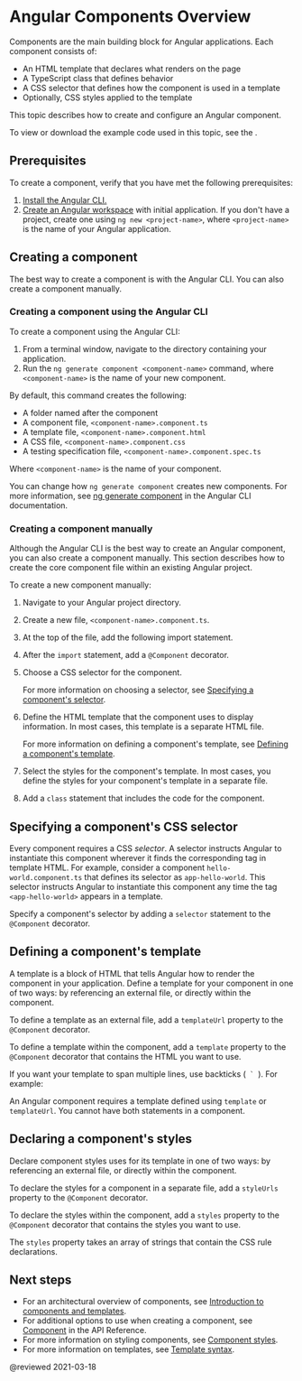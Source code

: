 # Angular Components Overview

Components are the main building block for Angular applications. Each component consists of:

* An HTML template that declares what renders on the page
* A TypeScript class that defines behavior
* A CSS selector that defines how the component is used in a template
* Optionally, CSS styles applied to the template

This topic describes how to create and configure an Angular component.

<div class="alert is-helpful">

To view or download the example code used in this topic, see the <live-example></live-example>.

</div>

## Prerequisites

To create a component, verify that you have met the following prerequisites:

1. [Install the Angular CLI.](guide/setup-local#εγκαταστήστε-το-angular-cli)
1. [Create an Angular workspace](guide/setup-local#δημιουργήστε-έναν-χώρο-εργασίας-και-μια-αρχική-εφαρμογή) with initial application.
   If you don't have a project, create one using `ng new <project-name>`, where `<project-name>` is the name of your Angular application.

## Creating a component

The best way to create a component is with the Angular CLI. You can also create a component manually.

### Creating a component using the Angular CLI

To create a component using the Angular CLI:

1. From a terminal window, navigate to the directory containing your application.
1. Run the `ng generate component <component-name>` command, where `<component-name>` is the name of your new component.

By default, this command creates the following:

* A folder named after the component
* A component file, `<component-name>.component.ts`
* A template file, `<component-name>.component.html`
* A CSS file, `<component-name>.component.css`
* A testing specification file, `<component-name>.component.spec.ts`

Where `<component-name>` is the name of your component.

<div class="alert is-helpful">

You can change how `ng generate component` creates new components.
For more information, see [ng generate component](cli/generate#component-command) in the Angular CLI documentation.

</div>

### Creating a component manually

Although the Angular CLI is the best way to create an Angular component, you can also create a component manually.
This section describes how to create the core component file within an existing Angular project.

To create a new component manually:

1. Navigate to your Angular project directory.
1. Create a new file, `<component-name>.component.ts`.
1. At the top of the file, add the following import statement.

   <code-example
        path="component-overview/src/app/component-overview/component-overview.component.ts"
        region="import">
   </code-example>

1. After the `import` statement, add a `@Component` decorator.

   <code-example
        path="component-overview/src/app/component-overview/component-overview.component.ts"
        region="decorator-skeleton">
   </code-example>

1. Choose a CSS selector for the component.

   <code-example
        path="component-overview/src/app/component-overview/component-overview.component.ts"
        region="selector">
   </code-example>

   For more information on choosing a selector, see [Specifying a component's selector](#specifying-a-components-css-selector).

1. Define the HTML template that the component uses to display information.
   In most cases, this template is a separate HTML file.

   <code-example
        path="component-overview/src/app/component-overview/component-overview.component.ts"
        region="templateUrl">
   </code-example>

   For more information on defining a component's template, see [Defining a component's template](#defining-a-components-template).

1. Select the styles for the component's template.
   In most cases, you define the styles for your component's template in a separate file.

   <code-example
        path="component-overview/src/app/component-overview/component-overview.component.ts"
        region="decorator">
   </code-example>

1. Add a `class` statement that includes the code for the component.

   <code-example
        path="component-overview/src/app/component-overview/component-overview.component.ts"
        region="class">
   </code-example>

## Specifying a component's CSS selector

Every component requires a CSS _selector_. A selector instructs Angular to instantiate this component wherever it finds the corresponding tag in template HTML. For example, consider a component `hello-world.component.ts` that defines its selector as `app-hello-world`. This selector instructs Angular to instantiate this component any time the tag `<app-hello-world>` appears in a template.

Specify a component's selector by adding a `selector` statement to the `@Component` decorator.

<code-example
    path="component-overview/src/app/component-overview/component-overview.component.ts"
    region="selector">
</code-example>

## Defining a component's template

A template is a block of HTML that tells Angular how to render the component in your application.
Define a template for your component in one of two ways: by referencing an external file, or directly within the component.

To define a template as an external file, add a `templateUrl` property to the `@Component` decorator.

<code-example
    path="component-overview/src/app/component-overview/component-overview.component.ts"
    region="templateUrl">
</code-example>

To define a template within the component, add a `template` property to the `@Component` decorator that contains the HTML you want to use.

<code-example
    path="component-overview/src/app/component-overview/component-overview.component.1.ts"
    region="template">
</code-example>

If you want your template to span multiple lines, use backticks (<code> ` </code>).
For example:

<code-example
    path="component-overview/src/app/component-overview/component-overview.component.2.ts"
    region="templatebacktick">
</code-example>

<div class="alert is-helpful">

An Angular component requires a template defined using `template` or `templateUrl`. You cannot have both statements in a component.

</div>

## Declaring a component's styles

Declare component styles uses for its template in one of two ways: by referencing an external file, or directly within the component.

To declare the styles for a component in a separate file, add a `styleUrls` property to the `@Component` decorator.

<code-example
    path="component-overview/src/app/component-overview/component-overview.component.ts"
    region="decorator">
</code-example>

To declare the styles within the component, add a `styles` property to the `@Component` decorator that contains the styles you want to use.

<code-example
    path="component-overview/src/app/component-overview/component-overview.component.3.ts"
    region="styles">
</code-example>

The `styles` property takes an array of strings that contain the CSS rule declarations.


## Next steps

* For an architectural overview of components, see [Introduction to components and templates](guide/architecture-components).
* For additional options to use when creating a component, see [Component](api/core/Component) in the API Reference.
* For more information on styling components, see [Component styles](guide/component-styles).
* For more information on templates, see [Template syntax](guide/template-syntax).

@reviewed 2021-03-18
